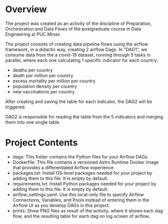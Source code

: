 Overview
========

The project was created as an activity of the discipline of Preparation, Orchestration and Data Flows of the postgraduate course in Data Engineering at PUC Minas

The project consists of creating data pipeline flows using the airflow framework, in a didactic way, creating 2 airflow Dags. In "DAG1", we consume data from the a covid-19 dataset, running through 5 tasks in parallel, where each one calculating 1 specific indicator for each country:
- deaths per country
- death per million per country
- excess mortality per million per country
- population density per country
- new vaccinations per country

After creating and saving the table for each indicator, the DAG2 will be triggered.

DAG2 is responsible for reading the table from the 5 indicators and merging them into one single table.

Project Contents
================

- dags: This folder contains the Python files for your Airflow DAGs. 
- Dockerfile: This file contains a versioned Astro Runtime Docker image that provides a differentiated Airflow experience.
- packages.txt: Install OS-level packages needed for your project by adding them to this file. It is empty by default.
- requirements.txt: Install Python packages needed for your project by adding them to this file. It is empty by default.
- airflow_settings.yaml: Use this local-only file to specify Airflow Connections, Variables, and Pools instead of entering them in the Airflow UI as you develop DAGs in this project.
- prints: Show PNG files as result of the activity, where it shows each dag flow, and the resulting table for each dag on log screen of airflow.